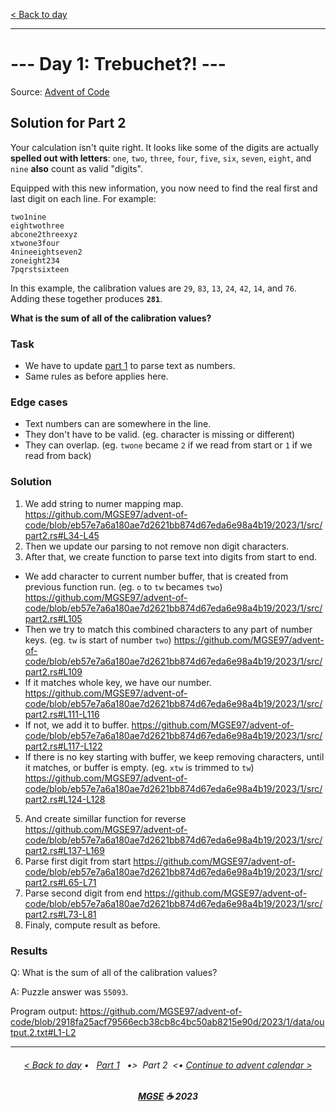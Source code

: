 [< Back to day](../README.md)

---

# --- Day 1: Trebuchet?! ---

Source: [Advent of Code](https://adventofcode.com/2023/day/1)

## Solution for Part 2

Your calculation isn't quite right. It looks like some of the digits are actually **spelled out with letters**: `one`, `two`, `three`, `four`, `five`, `six`, `seven`, `eight`, and `nine` **also** count as valid "digits".

Equipped with this new information, you now need to find the real first and last digit on each line. For example:

```text
two1nine
eightwothree
abcone2threexyz
xtwone3four
4nineeightseven2
zoneight234
7pqrstsixteen
```

In this example, the calibration values are `29`, `83`, `13`, `24`, `42`, `14`, and `76`. Adding these together produces **`281`**.

**What is the sum of all of the calibration values?**

### Task

- We have to update [part 1](./Solution.1.md) to parse text as numbers.
- Same rules as before applies here.

### Edge cases

- Text numbers can are somewhere in the line.
- They don't have to be valid. (eg. character is missing or different)
- They can overlap. (eg. `twone` became `2` if we read from start or `1` if we read from back)

### Solution

1. We add string to numer mapping map.
https://github.com/MGSE97/advent-of-code/blob/eb57e7a6a180ae7d2621bb874d67eda6e98a4b19/2023/1/src/part2.rs#L34-L45
2. Then we update our parsing to not remove non digit characters.
3. After that, we create function to parse text into digits from start to end.
  - We add character to current number buffer, that is created from previous function run.
    (eg. `o` to `tw` becames `two`)
    https://github.com/MGSE97/advent-of-code/blob/eb57e7a6a180ae7d2621bb874d67eda6e98a4b19/2023/1/src/part2.rs#L105
  - Then we try to match this combined characters to any part of number keys.
    (eg. `tw` is start of number `two`)
    https://github.com/MGSE97/advent-of-code/blob/eb57e7a6a180ae7d2621bb874d67eda6e98a4b19/2023/1/src/part2.rs#L109
  - If it matches whole key, we have our number.
    https://github.com/MGSE97/advent-of-code/blob/eb57e7a6a180ae7d2621bb874d67eda6e98a4b19/2023/1/src/part2.rs#L111-L116
  - If not, we add it to buffer.
    https://github.com/MGSE97/advent-of-code/blob/eb57e7a6a180ae7d2621bb874d67eda6e98a4b19/2023/1/src/part2.rs#L117-L122
  - If there is no key starting with buffer, we keep removing characters, until it matches, or buffer is empty.
    (eg. `xtw` is trimmed to `tw`)
    https://github.com/MGSE97/advent-of-code/blob/eb57e7a6a180ae7d2621bb874d67eda6e98a4b19/2023/1/src/part2.rs#L124-L128
5. And create simillar function for reverse
https://github.com/MGSE97/advent-of-code/blob/eb57e7a6a180ae7d2621bb874d67eda6e98a4b19/2023/1/src/part2.rs#L137-L169
7. Parse first digit from start
https://github.com/MGSE97/advent-of-code/blob/eb57e7a6a180ae7d2621bb874d67eda6e98a4b19/2023/1/src/part2.rs#L65-L71
8. Parse second digit from end
https://github.com/MGSE97/advent-of-code/blob/eb57e7a6a180ae7d2621bb874d67eda6e98a4b19/2023/1/src/part2.rs#L73-L81
9. Finaly, compute result as before.

### Results

Q: What is the sum of all of the calibration values?

A: Puzzle answer was `55093`.

Program output:
<https://github.com/MGSE97/advent-of-code/blob/2918fa25acf79566ecb38cb8c4bc50ab8215e90d/2023/1/data/output.2.txt#L1-L2>

---

<h6 align="center">

[< Back to day](../README.md)
• &nbsp; [Part 1](./Solution.1.md) &nbsp;
•>&nbsp; Part 2 &nbsp;<•
[Continue to advent calendar >](../README.md)

</h6>

<h6 align="center">

<b><a href="https://github.com/MGSE97" target="_blank">MGSE</a> ☕ 2023</b>

</h6>

